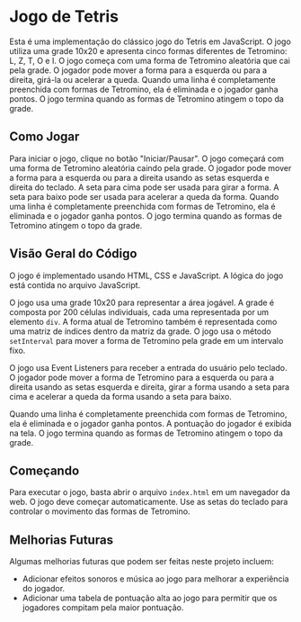 # Jogo de Tetris

Esta é uma implementação do clássico jogo do Tetris em JavaScript. O jogo utiliza uma grade 10x20 e apresenta cinco formas diferentes de Tetromino: L, Z, T, O e I. O jogo começa com uma forma de Tetromino aleatória que cai pela grade. O jogador pode mover a forma para a esquerda ou para a direita, girá-la ou acelerar a queda. Quando uma linha é completamente preenchida com formas de Tetromino, ela é eliminada e o jogador ganha pontos. O jogo termina quando as formas de Tetromino atingem o topo da grade.

## Como Jogar

Para iniciar o jogo, clique no botão "Iniciar/Pausar". O jogo começará com uma forma de Tetromino aleatória caindo pela grade. O jogador pode mover a forma para a esquerda ou para a direita usando as setas esquerda e direita do teclado. A seta para cima pode ser usada para girar a forma. A seta para baixo pode ser usada para acelerar a queda da forma. Quando uma linha é completamente preenchida com formas de Tetromino, ela é eliminada e o jogador ganha pontos. O jogo termina quando as formas de Tetromino atingem o topo da grade.

## Visão Geral do Código

O jogo é implementado usando HTML, CSS e JavaScript. A lógica do jogo está contida no arquivo JavaScript.

O jogo usa uma grade 10x20 para representar a área jogável. A grade é composta por 200 células individuais, cada uma representada por um elemento `div`. A forma atual de Tetromino também é representada como uma matriz de índices dentro da matriz da grade. O jogo usa o método `setInterval` para mover a forma de Tetromino pela grade em um intervalo fixo.

O jogo usa Event Listeners para receber a entrada do usuário pelo teclado. O jogador pode mover a forma de Tetromino para a esquerda ou para a direita usando as setas esquerda e direita, girar a forma usando a seta para cima e acelerar a queda da forma usando a seta para baixo.

Quando uma linha é completamente preenchida com formas de Tetromino, ela é eliminada e o jogador ganha pontos. A pontuação do jogador é exibida na tela. O jogo termina quando as formas de Tetromino atingem o topo da grade.

## Começando

Para executar o jogo, basta abrir o arquivo `index.html` em um navegador da web. O jogo deve começar automaticamente. Use as setas do teclado para controlar o movimento das formas de Tetromino.

## Melhorias Futuras

Algumas melhorias futuras que podem ser feitas neste projeto incluem:

- Adicionar efeitos sonoros e música ao jogo para melhorar a experiência do jogador.
- Adicionar uma tabela de pontuação alta ao jogo para permitir que os jogadores compitam pela maior pontuação.